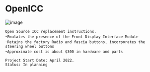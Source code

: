 # OpenICC    

![image](https://user-images.githubusercontent.com/57064943/163667827-f3cf5d19-5e43-4845-99f9-344e05e9d1a6.png)

`Open Source ICC replacement instructions.`  
    -`Emulates the presence of the Front Display Interface Module`    
    -`Retains the factory Radio and fascia buttons, incorporates the steering wheel buttons`    
    -`Approximate cost is about $300 in hardware and parts`    
  
  
`Project Start Date: April 2022.`    
    `Status: In planning`    


